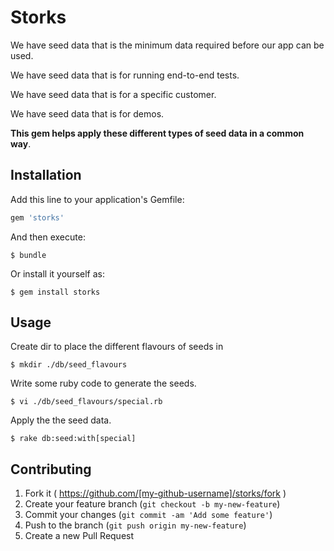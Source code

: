 # Storks

We have seed data that is the minimum data required before our app can be used.

We have seed data that is for running end-to-end tests.

We have seed data that is for a specific customer.

We have seed data that is for demos.

**This gem helps apply these different types of seed data in a common way**.

## Installation

Add this line to your application's Gemfile:

```ruby
gem 'storks'
```

And then execute:

    $ bundle

Or install it yourself as:

    $ gem install storks

## Usage

Create dir to place the different flavours of seeds in

    $ mkdir ./db/seed_flavours

Write some ruby code to generate the seeds.

    $ vi ./db/seed_flavours/special.rb

Apply the the seed data.

    $ rake db:seed:with[special]

## Contributing

1. Fork it ( https://github.com/[my-github-username]/storks/fork )
2. Create your feature branch (`git checkout -b my-new-feature`)
3. Commit your changes (`git commit -am 'Add some feature'`)
4. Push to the branch (`git push origin my-new-feature`)
5. Create a new Pull Request
